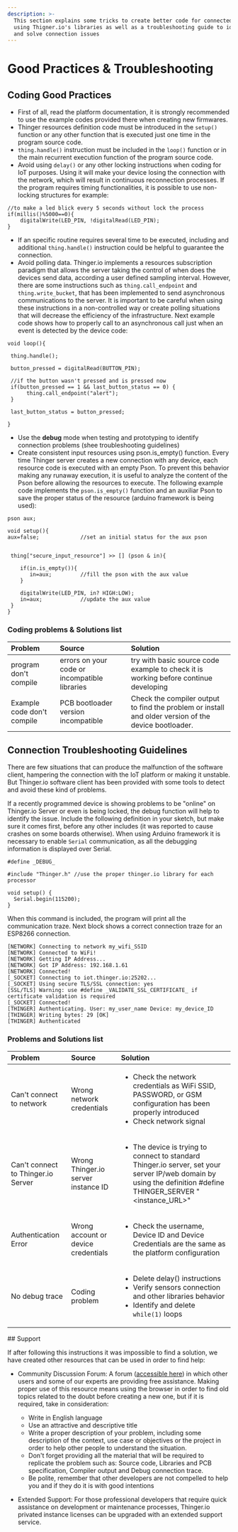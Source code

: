 ```yaml
---
description: >-
  This section explains some tricks to create better code for connected devices
  using Thigner.io's libraries as well as a troubleshooting guide to identify
  and solve connection issues
---
```


# Good Practices & Troubleshooting

## Coding Good Practices

* First of all, read the platform documentation, it is strongly recommended to use the example codes provided there when creating new firmwares.
* Thinger resources definition code must be introduced in the `setup()` function or any other function that is executed just one time in the program source code.
* `thing.handle()` instruction must be included in the `loop()` function or in the main recurrent execution function of the program source code.
* Avoid using `delay()` or any other locking instructions when coding for IoT purposes. Using it will make your device losing the connection with the network, which will result in continuous reconnection processes. If the program requires timing functionalities, it is possible to use non-locking structures for example: 

```text
//to make a led blick every 5 seconds without lock the process 
if(millis()%5000==0){
    digitalWrite(LED_PIN, !digitalRead(LED_PIN);
}
```

* If an specific routine requires several time to be executed, including and additional `thing.handle()` instruction could be helpful to guarantee the connection. 
* Avoid polling data. Thinger.io implements a resources subscription paradigm that allows the server taking the control of when does the devices send data, according a user defined sampling interval. However, there are some instructions such as `thing.call_endpoint` and `thing.write_bucket`, that has been implemented to send  asynchronous communications to the server. It is important to be careful when using these instructions in a non-controlled way or create polling situations that will decrease the efficiency of the infrastructure. Next example code shows how to properly call to an asynchronous call just when an event is detected by the device code:

```text
void loop(){

 thing.handle();
 
 button_pressed = digitalRead(BUTTON_PIN);

 //if the button wasn't pressed and is pressed now
 if(button_pressed == 1 && last_button_status == 0) {
      thing.call_endpoint("alert");   
 }

 last_button_status = button_pressed;

}
```

* Use the **debug** mode when testing and prototyping to identify connection problems \(shee troubleshooting guidelines\)
* Create consistent input resources using pson.is\_empty\(\) function. Every time Thinger server creates a new connection with any device, each resource code is executed with an empty Pson. To prevent this behavior making any runaway execution, it is useful to analyze the content of the Pson before allowing the resources to execute. The following example code implements the `pson.is_empty()` function and an auxiliar Pson to save the proper status of the resource \(arduino framework is being used\):

```text
pson aux;

void setup(){
aux=false;             //set an initial status for the aux pson


 thing["secure_input_resource"] >> [] (pson & in){
    
    if(in.is_empty()){
       in=aux;         //fill the pson with the aux value 
    }
    
    digitalWrite(LED_PIN, in? HIGH:LOW);
    in=aux;            //update the aux value
 }
} 
```

### Coding problems & Solutions list

| Problem | Source | Solution |
| :--- | :--- | :--- |
| program don't compile | errors on your code or incompatible libraries | try with basic source code example to check it is working before continue developing |
| Example code don't compile | PCB bootloader version incompatible | Check the compiler output to find the problem or install and older version of the device bootloader.  |

## Connection Troubleshooting Guidelines

There are few situations that can produce the malfunction of the software client, hampering the connection with the IoT platform or making it unstable. But Thinger.io software client has been provided with some tools to detect and avoid these kind of problems. 

If a recently programmed device is showing problems to be "online" on Thinger.io Server or even is being locked, the debug function will help to identify the issue. Include the following definition in your sketch, but make sure it comes first, before any other includes \(it was reported to cause crashes on some boards otherwise\). When using Arduino framework it is necessary to enable `Serial` communication, as all the debugging information is displayed over Serial.

```text
#define _DEBUG_

#include "Thinger.h" //use the proper thinger.io library for each processor

void setup() {
  Serial.begin(115200);
}
```

When this command is included, the program will print all the communication traze. Next block shows a correct connection traze for an ESP8266 connection.

```text
[NETWORK] Connecting to network my_wifi_SSID
[NETWORK] Connected to WiFi!
[NETWORK] Getting IP Address...
[NETWORK] Got IP Address: 192.168.1.61
[NETWORK] Connected!
[_SOCKET] Connecting to iot.thinger.io:25202...
[_SOCKET] Using secure TLS/SSL connection: yes
[SSL/TLS] Warning: use #define _VALIDATE_SSL_CERTIFICATE_ if certificate validation is required
[_SOCKET] Connected!
[THINGER] Authenticating. User: my_user_name Device: my_device_ID
[THINGER] Writing bytes: 29 [OK]
[THINGER] Authenticated
```

### Problems and Solutions list

<table>
  <thead>
    <tr>
      <th style="text-align:left">Problem</th>
      <th style="text-align:left">Source</th>
      <th style="text-align:left">Solution</th>
    </tr>
  </thead>
  <tbody>
    <tr>
      <td style="text-align:left">Can&apos;t connect to network</td>
      <td style="text-align:left">Wrong network credentials</td>
      <td style="text-align:left">
        <ul>
          <li>Check the network credentials as WiFi SSID, PASSWORD, or GSM configuration
            has been properly introduced</li>
          <li>Check network signal</li>
        </ul>
      </td>
    </tr>
    <tr>
      <td style="text-align:left">Can&apos;t connect to Thinger.io Server</td>
      <td style="text-align:left">Wrong Thinger.io server instance ID</td>
      <td style="text-align:left">
        <ul>
          <li>The device is trying to connect to standard Thinger.io server, set your
            server IP/web domain by using the definition #define THINGER_SERVER &quot;&lt;instance_URL&gt;&quot;</li>
        </ul>
      </td>
    </tr>
    <tr>
      <td style="text-align:left">Authentication Error</td>
      <td style="text-align:left">Wrong account or device credentials</td>
      <td style="text-align:left">
        <ul>
          <li>Check the username, Device ID and Device Credentials are the same as the
            platform configuration</li>
        </ul>
      </td>
    </tr>
    <tr>
      <td style="text-align:left">No debug trace</td>
      <td style="text-align:left">Coding problem</td>
      <td style="text-align:left">
        <ul>
          <li>Delete delay() instructions</li>
          <li>Verify sensors connection and other libraries behavior</li>
          <li>Identify and delete<code> while(1)</code> loops</li>
        </ul>
      </td>
    </tr>
  </tbody>
</table>## Support

If after following this instructions it was impossible to find a solution, we have created other resources that can be used in order to find help: 

* Community Discussion Forum: A forum \([accessible here](https://community.thinger.io)\) in which other users and some of our experts are providing free assistance. Making proper use of this resource means using the browser in order to find old topics related to the doubt before creating a new one, but if it is required, take in consideration: 

  * Write in English language   
  * Use an attractive and descriptive title
  * Write a proper description of your problem, including some description of the context, use case or objectives or the project in order to help other people to understand the situation. 
  * Don't forget providing all the material that will be required to replicate the problem such as: Source code, Libraries and PCB specification, Compiler output and Debug connection trace. 
  * Be polite, remember that other developers are not compelled to help you and if they do it is with good intentions

* Extended Support: For those professional developers that require quick assistance on development or maintenance processes,  Thinger.io privated instance licenses can be upgraded with an extended support service. 

